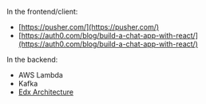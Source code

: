 In the frontend/client:

* [https://pusher.com/](https://pusher.com/)
* [https://auth0.com/blog/build-a-chat-app-with-react/](https://auth0.com/blog/build-a-chat-app-with-react/)

In the backend: 

* AWS Lambda
* Kafka 
* [Edx Architecture](https://edx.readthedocs.io/projects/edx-developer-guide/en/latest/architecture.html)



